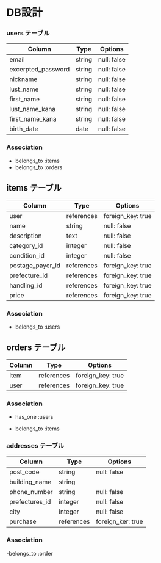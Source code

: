 # DB設計

### users テーブル

|  Column                |  Type    |   Options   |
|------------------------|----------|-------------|
|   email                |  string  | null: false |
|   excerpted_password   |  string  | null: false |
|   nickname             |  string  | null: false |
|   lust_name            |  string  | null: false |
|  first_name            |  string  | null: false |
| lust_name_kana         |  string  | null: false |
| first_name_kana        |  string  | null: false |
|   birth_date           |   date   | null: false |

### Association
- belongs_to :items
- belongs_to :orders


## items テーブル

|   Column         |   Type     |   Options         |
|------------------|------------|-------------------|
|    user          | references | foreign_key: true |
|    name          | string     |    null: false    |
|  description     |    text    |    null: false    |
|  category_id     |  integer   |    null: false    |
| condition_id     |  integer   |    null: false    |
| postage_payer_id | references | foreign_key: true |
| prefecture_id    | references | foreign_key: true |
|  handling_id     | references | foreign_key: true |
|   price          | references | foreign_key: true |


### Association
- belongs_to :users

## orders テーブル

|  Column |    Type     |   Options                    |
|---------|-------------|------------------------------|
|  item   | references  | foreign_key: true            |
|  user   | references  | foreign_key: true            |

### Association
* has_one :users
- belongs_to :items


### addresses テーブル
|  Column         |    Type   | Options          |
|-----------------|-----------|------------------|
|  post_code      |  string   | null: false      |
|  building_name  |  string   |                  |
|  phone_number   |  string   | null: false      |
|  prefectures_id |  integer  | null: false      |
|  city           |  integer  | null: false      |
|  purchase       | references| foreign_ker: true|


### Association
-belongs_to :order